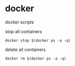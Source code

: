 # docker
docker scripts

stop all containers
```
docker stop $(docker ps -a -q)
```

delete all containers
```
docker rm $(docker ps -a -q)
```
